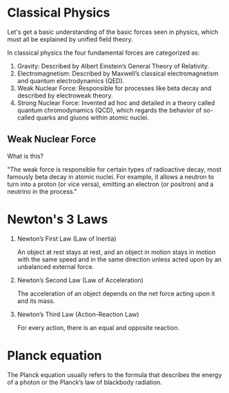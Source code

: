 # Classical Physics

Let's get a basic understanding of the basic forces seen in physics, which must all be explained by unified field theory.

In classical physics the four fundamental forces are categorized as:

1. Gravity: Described by Albert Einstein’s General Theory of Relativity.
2. Electromagnetism: Described by Maxwell’s classical electromagnetism and quantum electrodynamics (QED).
3. Weak Nuclear Force: Responsible for processes like beta decay and described by electroweak theory.
4. Strong Nuclear Force: Invented ad hoc and detailed in a theory called quantum chromodynamics (QCD), which regards the behavior of so-called quarks and gluons within atomic nuclei.

## Weak Nuclear Force

What is this?

"The weak force is responsible for certain types of radioactive decay, most famously beta decay in atomic nuclei. For example, it allows a neutron to turn into a proton (or vice versa), emitting an electron (or positron) and a neutrino in the process."

# Newton's 3 Laws

1. Newton’s First Law (Law of Inertia)

    An object at rest stays at rest, and an object in motion stays in motion with the same speed and in the same direction unless acted upon by an unbalanced external force.

2. Newton’s Second Law (Law of Acceleration)

    The acceleration of an object depends on the net force acting upon it and its mass.

3. Newton’s Third Law (Action-Reaction Law)

    For every action, there is an equal and opposite reaction.

# Planck equation

The Planck equation usually refers to the formula that describes the energy of a photon or the Planck’s law of blackbody radiation.